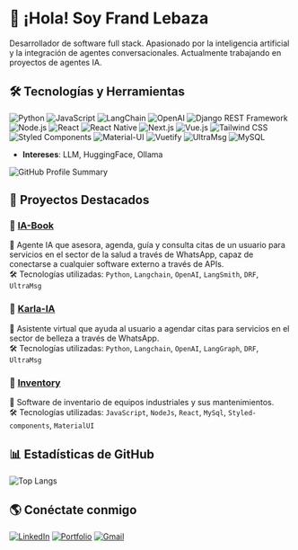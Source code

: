 # 👋 ¡Hola! Soy Frand Lebaza

Desarrollador de software full stack. Apasionado por la inteligencia artificial y la integración de agentes conversacionales. Actualmente trabajando en proyectos de agentes IA.

## 🛠️ Tecnologías y Herramientas 

![Python](https://img.shields.io/badge/Python-3776AB?style=for-the-badge&logo=python&logoColor=white)
![JavaScript](https://img.shields.io/badge/JavaScript-F7DF1E?style=for-the-badge&logo=javascript&logoColor=black)
![LangChain](https://img.shields.io/badge/LangChain-%234B8BBE.svg?style=for-the-badge&logo=python&logoColor=white)
![OpenAI](https://img.shields.io/badge/OpenAI-412991?style=for-the-badge&logo=openai&logoColor=white)
![Django REST Framework](https://img.shields.io/badge/DRF-092E20?style=for-the-badge&logo=django&logoColor=red)
![Node.js](https://img.shields.io/badge/Node.js-339933?style=for-the-badge&logo=nodedotjs&logoColor=white)
![React](https://img.shields.io/badge/React-61DAFB?style=for-the-badge&logo=react&logoColor=white)
![React Native](https://img.shields.io/badge/React_Native-20232A?style=for-the-badge&logo=react&logoColor=61DAFB)
![Next.js](https://img.shields.io/badge/Next.js-000000?style=for-the-badge&logo=nextdotjs&logoColor=white)
![Vue.js](https://img.shields.io/badge/Vue.js-4FC08D?style=for-the-badge&logo=vuedotjs&logoColor=white)
![Tailwind CSS](https://img.shields.io/badge/Tailwind_CSS-38B2AC?style=for-the-badge&logo=tailwind-css&logoColor=white)
![Styled Components](https://img.shields.io/badge/Styled--Components-DB7093?style=for-the-badge&logo=styled-components&logoColor=white)
![Material-UI](https://img.shields.io/badge/Material--UI-007FFF?style=for-the-badge&logo=mui&logoColor=white)
![Vuetify](https://img.shields.io/badge/Vuetify-1867C0?style=for-the-badge&logo=vuetify&logoColor=white)
![UltraMsg](https://img.shields.io/badge/UltraMsg-339933?style=for-the-badge&logo=whatsapp&logoColor=white)
![MySQL](https://img.shields.io/badge/MySQL-005C84?style=for-the-badge&logo=mysql&logoColor=white)


- **Intereses**: LLM, HuggingFace, Ollama

![GitHub Profile Summary](https://github-profile-summary-cards.vercel.app/api/cards/profile-details?username=frand-lebaza&theme=radical) 

## 📂 Proyectos Destacados

### 🔹 [IA-Book](https://github.com/frand-lebaza/ia-book)
📌 Agente IA que asesora, agenda, guía y consulta citas de un usuario para servicios en el sector de la salud a través de WhatsApp, capaz de conectarse a cualquier software externo a través de APIs.  
🛠️ Tecnologías utilizadas: `Python`, `Langchain`, `OpenAI`, `LangSmith`, `DRF`, `UltraMsg`

### 🔹 [Karla-IA](https://github.com/frand-lebaza/agente-langchain)
📌 Asistente virtual que ayuda al usuario a agendar citas para servicios en el sector de belleza a través de WhatsApp.  
🛠️ Tecnologías utilizadas: `Python`, `Langchain`, `OpenAI`, `LangGraph`, `DRF`, `UltraMsg`

### 🔹 [Inventory](https://github.com/frand-lebaza/inventorySMFL)
📌 Software de inventario de equipos industriales y sus mantenimientos.  
🛠️ Tecnologías utilizadas: `JavaScript`, `NodeJs`, `React`, `MySql`, `Styled-components`, `MaterialUI`   

## 📊 Estadísticas de GitHub
 
![Top Langs](https://github-readme-stats.vercel.app/api/top-langs/?username=frand-lebaza&layout=compact&theme=radical)

## 🌎 Conéctate conmigo
[![LinkedIn](https://img.shields.io/badge/-LinkedIn-0077B5?style=flat&logo=Linkedin&logoColor=white)](https://linkedin.com/in/frand-lebaza)
[![Portfolio](https://img.shields.io/badge/Portfolio-%23000000.svg?style=flat&logo=firefox&logoColor=white)](https://tu-portfolio.com)
[![Gmail](https://img.shields.io/badge/Email-D14836?style=flat&logo=gmail&logoColor=white)](mailto:frandlebaza@gmail.com)
